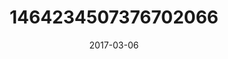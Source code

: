 ---
title: "1464234507376702066"
image: "2017-03-06 14.19.37 1464234507376702066_46248401"
date: "2017-03-06"
type: "photo"
---